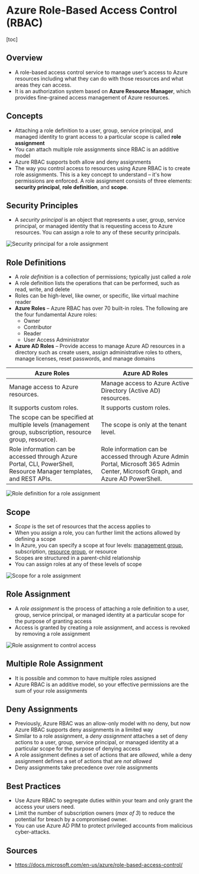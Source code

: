 # Azure Role-Based Access Control (RBAC)

[toc]

## Overview

- A role-based access control service to manage user’s  access to Azure resources including what they can do with those  resources and what areas they can access.
- It is an authorization system based on **Azure Resource Manager**, which provides fine-grained access management of Azure resources.



## Concepts

- Attaching a role definition to a user, group, service  principal, and managed identity to grant access to a particular scope is called **role assignment**
- You can attach multiple role assignments since RBAC is an additive model
- Azure RBAC supports both allow and deny assignments
- The way you control access to resources using Azure RBAC is to create  role assignments. This is a key concept to understand – it's how  permissions are enforced. A role assignment consists of three elements:  **security principal**, **role definition**, and **scope**.



## Security Principles

- A *security principal* is an object that represents a user,  group, service principal, or managed identity that is requesting access  to Azure resources. You can assign a role to any of these security  principals.



![Security principal for a role assignment](https://docs.microsoft.com/en-us/azure/role-based-access-control/media/shared/rbac-security-principal.png)



## Role Definitions

- A *role definition* is a collection of permissions; typically just called a *role*
- A role definition lists the operations that can be performed, such as  read, write, and delete
- Roles can be high-level, like owner, or  specific, like virtual machine reader
- **Azure Roles** – Azure RBAC has over 70 built-in roles. The following are the four fundamental Azure roles:
  - Owner 
  - Contributor
  - Reader
  - User Access Administrator
- **Azure AD Roles** – Provide access to manage Azure AD resources  in a directory such as create users, assign administrative roles to  others, manage licenses, reset passwords, and manage domains



| **Azure Roles**                                              | **Azure AD Roles**                                           |
| ------------------------------------------------------------ | ------------------------------------------------------------ |
| Manage access to Azure resources.                            | Manage access to Azure Active Directory (Active AD) resources. |
| It supports custom roles.                                    | It supports custom roles.                                    |
| The scope can be specified at multiple levels (management group, subscription, resource group, resource). | The scope is only at the tenant level.                       |
| Role information can be accessed through Azure Portal, CLI, PowerShell, Resource Manager templates, and REST APIs. | Role information can be accessed through Azure Admin Portal,  Microsoft 365 Admin Center, Microsoft Graph, and Azure AD PowerShell. |



![Role definition for a role assignment](https://docs.microsoft.com/en-us/azure/role-based-access-control/media/shared/rbac-role-definition.png)



## Scope

- *Scope* is the set of resources that the access applies to
- When  you assign a role, you can further limit the actions allowed by defining a scope
- In Azure, you can specify a scope at four levels: [management group](https://docs.microsoft.com/en-us/azure/governance/management-groups/overview), subscription, [resource group](https://docs.microsoft.com/en-us/azure/azure-resource-manager/management/overview#resource-groups), or resource
- Scopes are structured in a parent-child relationship
- You can assign roles at any of these levels of scope



![Scope for a role assignment](https://docs.microsoft.com/en-us/azure/role-based-access-control/media/shared/rbac-scope.png)



## Role Assignment

- A *role assignment* is the process of attaching a role definition to a user, group, service principal, or managed identity at a  particular scope for the purpose of granting access
- Access is granted  by creating a role assignment, and access is revoked by removing a role  assignment



![Role assignment to control access](https://docs.microsoft.com/en-us/azure/role-based-access-control/media/overview/rbac-overview.png)



## Multiple Role Assignment

- It is possible and common to have multiple roles assigned
- Azure RBAC is an additive model, so your effective permissions are the sum of your role assignments



## Deny Assignments

- Previously, Azure RBAC was an allow-only model with no deny, but now  Azure RBAC supports deny assignments in a limited way
- Similar to a role assignment, a *deny assignment* attaches a set of deny actions  to a user, group, service principal, or managed identity at a particular scope for the purpose of denying access
- A role assignment defines a  set of actions that are *allowed*, while a deny assignment defines a set of actions that are *not allowed*
-  Deny assignments  take precedence over role assignments



## Best Practices

- Use Azure RBAC to segregate duties within your team and only grant the access your users need.
- Limit the number of subscription owners (*max of 3*) to reduce the potential for breach by a compromised owner.
- You can use Azure AD PIM to protect privileged accounts from malicious cyber-attacks.



## Sources

- https://docs.microsoft.com/en-us/azure/role-based-access-control/